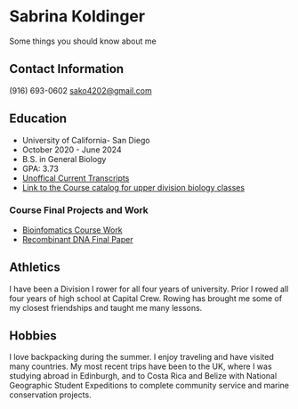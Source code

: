 # Sabrina Koldinger
Some things you should know about me

## Contact Information
(916) 693-0602
sako4202@gmail.com


## Education
- University of California- San Diego
- October 2020 - June 2024
- B.S. in General Biology
- GPA: 3.73
- [Unoffical Current Transcripts]()
- [Link to the Course catalog for upper division biology classes]()
### Course Final Projects and Work
- [Bioinfomatics Course Work]()
- [Recombinant DNA Final Paper]()
  

## Athletics
I have been a Division I rower for all four years of university. Prior I rowed all four years of high school at Capital Crew. Rowing has brought me some of my closest friendships and taught me many lessons. 

## Hobbies
I love backpacking during the summer. I enjoy traveling and have visited many countries. My most recent trips have been to the UK, where I was studying abroad in Edinburgh, and to Costa Rica and Belize with National Geographic Student Expeditions to complete community service and marine conservation projects. 



